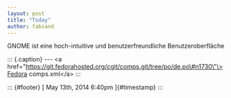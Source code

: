 ```yaml
---
layout: post
title: "Today"
author: fabiand
---
```



GNOME ist eine hoch-intuitive und benutzerfreundliche Benutzeroberfläche

::: {.caption}
--- \<a
href=\"https://git.fedorahosted.org/cgit/comps.git/tree/po/de.po\#n1730\"\>Fedora
comps.xml\</a\>
:::

::: {#footer}
[ May 13th, 2014 6:40pm ]{#timestamp}
:::

